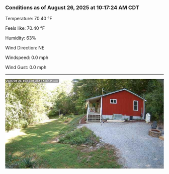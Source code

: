 ### Conditions as of August 26, 2025 at 10:17:24 AM CDT 

Temperature: 70.40 &deg;F

Feels like: 70.40 &deg;F

Humidity: 63%

Wind Direction: NE

Windspeed: 0.0 mph

Wind Gust: 0.0 mph

---

<img src="./images/latest.jpeg"/>


